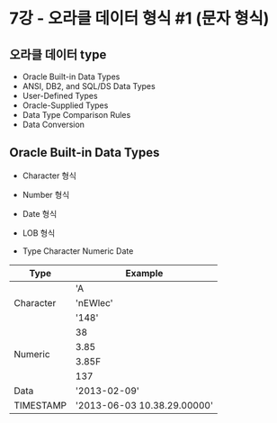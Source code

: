 <link
  rel="stylesheet"
  href="default.css"
/>

# 7강 - 오라클 데이터 형식 #1 (문자 형식)
## 오라클 데이터 type
- Oracle Built-in Data Types
- ANSI, DB2, and SQL/DS Data Types
- User-Defined Types
- Oracle-Supplied Types
- Data Type Comparison Rules
- Data Conversion

## Oracle Built-in Data Types
- Character 형식
- Number 형식
- Date 형식
- LOB 형식

- Type
Character
Numeric
Date


<table class="tg"><thead>
  <tr>
    <th class="tg-7btt">Type</th>
    <th class="tg-fymr">Example</th>
  </tr></thead>
<tbody>
  <tr>
    <td class="tg-9wq8" rowspan="3">Character</td>
    <td class="tg-0pky">'A</td>
  </tr>
  <tr>
    <td class="tg-0pky">'nEWlec'</td>
  </tr>
  <tr>
    <td class="tg-0pky">'148'</td>
  </tr>
 
  <tr>
    <td class="tg-9wq8" rowspan="4">Numeric</td>
    <td class="tg-0pky">38</td>
  </tr>
  <tr>
    <td class="tg-0pky">3.85</td>
  </tr>
  <tr>
    <td class="tg-0pky">3.85F</td>
  </tr>
  <tr>
    <td class="tg-0pky">137</td>
  </tr>
  <tr>
    <td class="tg-c3ow">Data</td>
    <td class="tg-0pky">'2013-02-09'</td>
  </tr>
  <tr>
    <td class="tg-c3ow">TIMESTAMP</td>
    <td class="tg-0pky">'2013-06-03   10.38.29.00000'</td>
  </tr>
</tbody>
</table>
